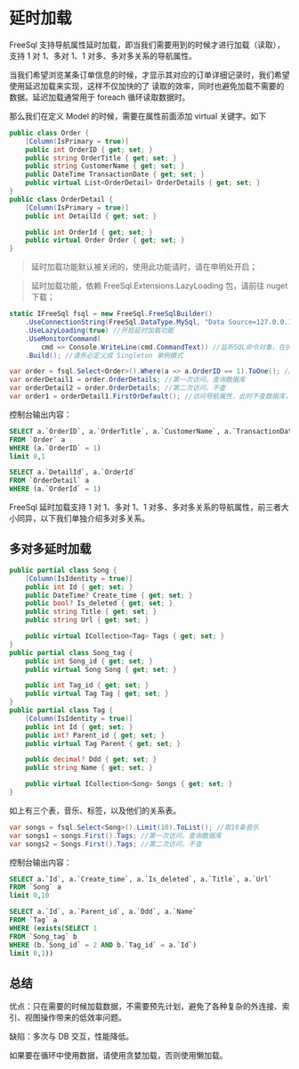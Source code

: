 # 延时加载

FreeSql 支持导航属性延时加载，即当我们需要用到的时候才进行加载（读取），支持 1 对 1、多对 1、1 对多、多对多关系的导航属性。

当我们希望浏览某条订单信息的时候，才显示其对应的订单详细记录时，我们希望使用延迟加载来实现，这样不仅加快的了 读取的效率，同时也避免加载不需要的数据。延迟加载通常用于 foreach 循环读取数据时。

那么我们在定义 Model 的时候，需要在属性前面添加 virtual 关键字。如下

```csharp
public class Order {
    [Column(IsPrimary = true)]
    public int OrderID { get; set; }
    public string OrderTitle { get; set; }
    public string CustomerName { get; set; }
    public DateTime TransactionDate { get; set; }
    public virtual List<OrderDetail> OrderDetails { get; set; }
}
public class OrderDetail {
    [Column(IsPrimary = true)]
    public int DetailId { get; set; }

    public int OrderId { get; set; }
    public virtual Order Order { get; set; }
}
```

> 延时加载功能默认被关闭的，使用此功能请时，请在申明处开启；

> 延时加载功能，依赖 FreeSql.Extensions.LazyLoading 包，请前往 nuget 下载；

```csharp
static IFreeSql fsql = new FreeSql.FreeSqlBuilder()
    .UseConnectionString(FreeSql.DataType.MySql, "Data Source=127.0.0.1;Port=3306;User ID=root;Password=root;Initial Catalog=cccddd;Charset=utf8;SslMode=none;Max pool size=10")
    .UseLazyLoading(true) //开启延时加载功能
    .UseMonitorCommand(
        cmd => Console.WriteLine(cmd.CommandText)) //监听SQL命令对象，在执行前
    .Build(); //请务必定义成 Singleton 单例模式

var order = fsql.Select<Order>().Where(a => a.OrderID == 1).ToOne(); //查询订单表
var orderDetail1 = order.OrderDetails; //第一次访问，查询数据库
var orderDetail2 = order.OrderDetails; //第二次访问，不查
var order1 = orderDetail1.FirstOrDefault(); //访问导航属性，此时不查数据库，因为 OrderDetails 查询出来的时候已填充了该属性
```

控制台输出内容：

```sql
SELECT a.`OrderID`, a.`OrderTitle`, a.`CustomerName`, a.`TransactionDate`
FROM `Order` a
WHERE (a.`OrderID` = 1)
limit 0,1

SELECT a.`DetailId`, a.`OrderId`
FROM `OrderDetail` a
WHERE (a.`OrderId` = 1)
```

FreeSql 延时加载支持 1 对 1、多对 1、1 对多、多对多关系的导航属性，前三者大小同异，以下我们单独介绍多对多关系。

## 多对多延时加载

```csharp
public partial class Song {
    [Column(IsIdentity = true)]
    public int Id { get; set; }
    public DateTime? Create_time { get; set; }
    public bool? Is_deleted { get; set; }
    public string Title { get; set; }
    public string Url { get; set; }

    public virtual ICollection<Tag> Tags { get; set; }
}
public partial class Song_tag {
    public int Song_id { get; set; }
    public virtual Song Song { get; set; }

    public int Tag_id { get; set; }
    public virtual Tag Tag { get; set; }
}
public partial class Tag {
    [Column(IsIdentity = true)]
    public int Id { get; set; }
    public int? Parent_id { get; set; }
    public virtual Tag Parent { get; set; }

    public decimal? Ddd { get; set; }
    public string Name { get; set; }

    public virtual ICollection<Song> Songs { get; set; }
}
```

如上有三个表，音乐、标签，以及他们的关系表。

```csharp
var songs = fsql.Select<Song>().Limit(10).ToList(); //取10条音乐
var songs1 = songs.First().Tags; //第一次访问，查询数据库
var songs2 = Songs.First().Tags; //第二次访问，不查
```

控制台输出内容：

```sql
SELECT a.`Id`, a.`Create_time`, a.`Is_deleted`, a.`Title`, a.`Url`
FROM `Song` a
limit 0,10

SELECT a.`Id`, a.`Parent_id`, a.`Ddd`, a.`Name`
FROM `Tag` a
WHERE (exists(SELECT 1
FROM `Song_tag` b
WHERE (b.`Song_id` = 2 AND b.`Tag_id` = a.`Id`)
limit 0,1))
```

## 总结

优点：只在需要的时候加载数据，不需要预先计划，避免了各种复杂的外连接、索引、视图操作带来的低效率问题。

缺陷：多次与 DB 交互，性能降低。

如果要在循环中使用数据，请使用贪婪加载，否则使用懒加载。
